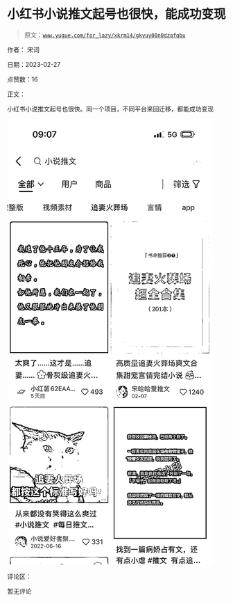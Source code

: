 # 小红书小说推文起号也很快，能成功变现

> 原文：[`www.yuque.com/for_lazy/xkrm14/gkyuy00n0dzqfqbu`](https://www.yuque.com/for_lazy/xkrm14/gkyuy00n0dzqfqbu)



作者： 宋词 

日期：2023-02-27 

点赞数：16 

正文： 

小红书小说推文起号也很快。同一个项目，不同平台来回迁移，都能成功变现 

![](img/a8d694e0a565ba3a6a1e73b963487ec9.png)  

评论区： 

暂无评论 

